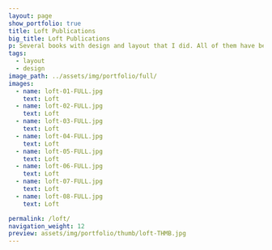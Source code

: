 ```yaml
---
layout: page
show_portfolio: true
title: Loft Publications
big_title: Loft Publications
p: Several books with design and layout that I did. All of them have been published by Loft Publications, and released under important publishing houses as Monsa, TeNeues, Taschen, etc.
tags:
  - layout
  - design
image_path: ../assets/img/portfolio/full/
images:
  - name: loft-01-FULL.jpg
    text: Loft
  - name: loft-02-FULL.jpg
    text: Loft
  - name: loft-03-FULL.jpg
    text: Loft
  - name: loft-04-FULL.jpg
    text: Loft
  - name: loft-05-FULL.jpg
    text: Loft
  - name: loft-06-FULL.jpg
    text: Loft
  - name: loft-07-FULL.jpg
    text: Loft
  - name: loft-08-FULL.jpg
    text: Loft

permalink: /loft/
navigation_weight: 12
preview: assets/img/portfolio/thumb/loft-THMB.jpg
---
```

